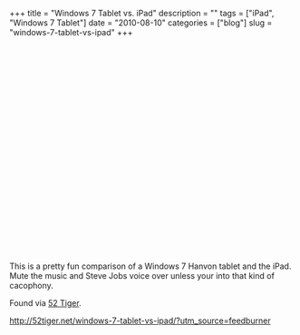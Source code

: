 +++
title = "Windows 7 Tablet vs. iPad"
description = ""
tags = ["iPad", "Windows 7 Tablet"]
date = "2010-08-10"
categories = ["blog"]
slug = "windows-7-tablet-vs-ipad"
+++



  <div class="video">
<object width="610" height="367"><param name="movie" value="https://www.youtube.com/v/f2IuEH07xBg&amp;color1=0xb1b1b1&amp;color2=0xd0d0d0&amp;hl=en_US&amp;feature=player_embedded&amp;fs=1"></param><param name="allowFullScreen" value="true"></param><param name="allowScriptAccess" value="always"></param><embed src="https://www.youtube.com/v/f2IuEH07xBg&amp;color1=0xb1b1b1&amp;color2=0xd0d0d0&amp;hl=en_US&amp;feature=player_embedded&amp;fs=1" type="application/x-shockwave-flash" allowfullscreen="true" allowScriptAccess="always" width="610" height="367"></embed></object></div>
<p>This is a pretty fun comparison of a Windows 7 Hanvon tablet and the iPad. Mute the music and Steve Jobs voice over unless your into that kind of cacophony.</p>
<p>Found via <a href="http://52tiger.net/windows-7-tablet-vs-ipad/?utm_source=feedburner&amp;utm_medium=feed&amp;utm_campaign=Feed:+52Tiger+(52+Tiger)">52 Tiger</a>.</p>
    
  <a href="http://52tiger.net/windows-7-tablet-vs-ipad/?utm_source=feedburner">http://52tiger.net/windows-7-tablet-vs-ipad/?utm_source=feedburner</a>

